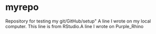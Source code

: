 # myrepo
Repository for testing my git/GitHub/setup"
A line I wrote on my local computer. 
This line is from RStudio.A line I wrote on Purple_Rhino
